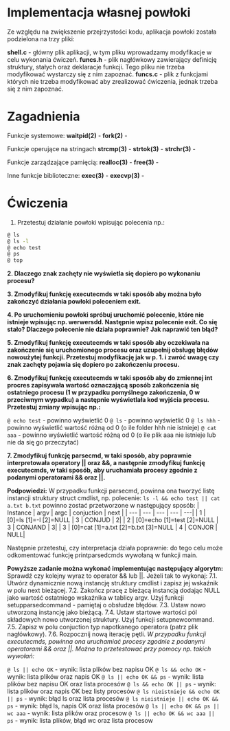 # Implementacja własnej powłoki

Ze względu na zwiększenie przejrzystości kodu, aplikacja powłoki została podzielona na trzy pliki:

**shell.c** - główny plik aplikacji, w tym pliku wprowadzamy modyfikacje w celu wykonania ćwiczeń.
**funcs.h** - plik nagłówkowy zawierający definicję struktury, stałych oraz deklaracje funkcji. Tego pliku nie trzeba modyfikować wystarczy się z nim zapoznać.
**funcs.c** - plik z funkcjami których nie trzeba modyfikować aby zrealizować ćwiczenia, jednak trzeba się z nim zapoznać.

# Zagadnienia

Funkcje systemowe:
**waitpid(2)** -
**fork(2)** -

Funkcje operujące na stringach
**strcmp(3)** -
**strtok(3)** -
**strchr(3)** -

Funkcje zarządzające pamięcią:
**realloc(3)** -
**free(3)** -

Inne funkcje biblioteczne:
**exec(3)** -
**execvp(3)** -

# Ćwiczenia
1. Przetestuj działanie powłoki wpisując polecenia np.:
```bash
@ ls
@ ls -l
@ echo test
@ ps
@ top
```

**2. Dlaczego znak zachęty nie wyświetla się dopiero po wykonaniu procesu?**


**3. Zmodyfikuj funkcję executecmds w taki sposób aby można było zakończyć działania powłoki poleceniem exit.**


**4. Po uruchomieniu powłoki spróbuj uruchomić polecenie, które nie istnieje wpisując np. werwersdd. Następnie wpisz polecenie exit. Co się stało? Dlaczego polecenie nie działa poprawnie? Jak naprawić ten błąd?**

**5. Zmodyfikuj funkcję executecmds w taki sposób aby oczekiwała na zakończenie się uruchomionego procesu oraz uzupełnij obsługę błędów nowoużytej funkcji. Przetestuj modyfikację jak w p. 1. i zwróć uwagę czy znak zachęty pojawia się dopiero po zakończeniu procesu.**

**6. Zmodyfikuj funkcję executecmds w taki sposób aby do zmiennej int procres zapisywała wartość oznaczającą sposób zakończenia się ostatniego procesu (1 w przypadku pomyślnego zakończenia, 0 w przeciwnym wypadku) a następnie wyświetlała kod wyjścia procesu. Przetestuj zmiany wpisując np.:**

`@ echo test` - powinno wyświetlić 0
`@ ls` - powinno wyświetlić 0
`@ ls hhh` - powinno wyświetlić wartość różną od 0 (o ile folder hhh nie istnieje)
`@ cat aaa` - powinno wyświetlić wartość różną od 0 (o ile plik aaa nie istnieje lub nie da się go przeczytać)

**7. Zmodyfikuj funkcję parsecmd, w taki sposób, aby poprawnie interpretowała operatory || oraz &&, a następnie zmodyfikuj funkcję executecmds, w taki sposób, aby uruchamiała procesy zgodnie z podanymi operatorami && oraz ||.**

**Podpowiedzi:**
W przypadku funkcji parsecmd, powinna ona tworzyć listę instancji struktury struct cmdlist, np. polecenie:
`ls -l && echo test || cat a.txt b.txt`
powinno zostać przetworzone w następujący sposób:
| Instance | argv | argc | conjuction | next |
| --- | --- | --- | --- | ---|
| 1 | [0]=ls [1]=-l [2]=NULL | 3 | CONJUD | 2|
| 2 | [0]=echo [1]=test [2]=NULL | 3 | CONJAND | 3|
| 3 | [0]=cat [1]=a.txt [2]=b.txt [3]=NULL | 4 | CONJOR | NULL|

Następnie przetestuj, czy interpretacja działa poprawnie: do tego celu może odkomentować funkcję printparsedcmds wywołaną w funkcji main.

**Powyższe zadanie można wykonać implementując następujący algorytm:**
Sprawdź czy kolejny wyraz to operator && lub ||. Jeżeli tak to wykonaj:
7.1. Utwórz dynamicznie nową instancję struktury cmdlist i zapisz jej wskaźnik w polu next bieżącej.
7.2. Zakończ pracę z bieżącą instancją dodając NULL jako wartość ostatniego wskaźnika w tablicy argv. Użyj funkcji setupparsedcommand - pamiętaj o obsłudze błędów.
7.3. Ustaw nowo utworzoną instancję jako bieżącą.
7.4. Ustaw startowe wartości pól składowych nowo utworzonej struktury. Użyj funkcji setupnewcommand.
7.5. Zapisz w polu conjuction typ napotkanego operatora (patrz plik nagłówkowy).
7.6. Rozpocznij nową iterację pętli.
*W przypadku funkcji executecmds, powinna ona uruchamiać procesy zgodnie z podanymi operatorami && oraz ||. Można to przetestować przy pomocy np. takich wywołań:*

`@ ls || echo OK` - wynik: lista plików bez napisu OK
`@ ls && echo OK` - wynik: lista plików oraz napis OK
`@ ls || echo OK && ps` - wynik: lista plików bez napisu OK oraz lista procesów
`@ ls && echo OK || ps` - wynik: lista plików oraz napis OK bez listy procesów
`@ ls nieistnieje && echo OK || ps` - wynik: błąd ls oraz lista procesów
`@ ls nieistnieje || echo OK && ps` - wynik: błąd ls, napis OK oraz lista procesów
`@ ls || echo OK && ps || wc aaa` - wynik: lista plików oraz procesow
`@ ls || echo OK && wc aaa || ps` - wynik: lista plików, błąd wc oraz lista procesow
